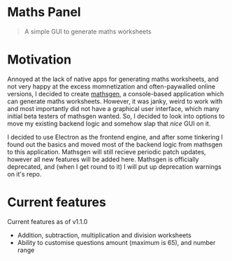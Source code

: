 # Maths Panel
> A simple GUI to generate maths worksheets

# Motivation
Annoyed at the lack of native apps for generating maths worksheets, and not very happy at the excess momnetization and often-paywalled online versions, I decided to create [mathsgen](https://github.com/cooljim/mathsgen), a console-based application which can generate maths worksheets. However, it was janky, weird to work with and most importantly did not have a graphical user interface, which many initial beta testers of mathsgen wanted. So, I decided to look into options to move my existing backend logic and somehow slap that *nice* GUI on it.

I decided to use Electron as the frontend engine, and after some tinkering I found out the basics and moved most of the backend logic from mathsgen to this application. Mathsgen will still recieve periodic patch updates, however all new features will be added here. Mathsgen is officially deprecated, and (when I get round to it) I will put up deprecation warnings on it's repo.

# Current features 
Current features as of v1.1.0

- Addition, subtraction, multiplication and division worksheets
- Ability to customise questions amount (maximum is 65), and number range